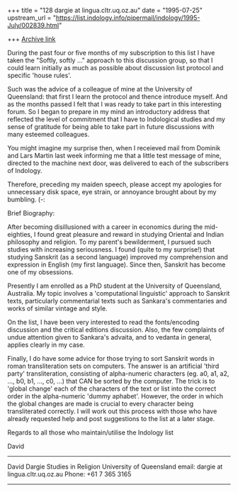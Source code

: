 +++
title = "128 dargie at lingua.cltr.uq.oz.au"
date = "1995-07-25"
upstream_url = "https://list.indology.info/pipermail/indology/1995-July/002839.html"

+++
[Archive link](https://list.indology.info/pipermail/indology/1995-July/002839.html)

During the past four or five months of my subscription to this list I have
taken the "Softly, softly ..." approach to this discussion group, so that I
could learn initially as much as possible about discussion list protocol and
specific 'house rules'.

Such was the advice of a colleague of mine at the University of Queensland:
that first I learn the protocol and thence introduce myself.  And as the
months passed I felt that I was ready to take part in this interesting
forum.  So I began to prepare in my mind an introductory address that
reflected the level of commitment that I have to Indological studies and my
sense of gratitude for being able to take part in future discussions with
many esteemed colleagues.

You might imagine my surprise then, when I receieved mail from Dominik and
Lars Martin last week informing me that a little test message of mine,
directed to the machine next door, was delivered to each of the subscribers
of Indology.

Therefore, preceding my maiden speech, please accept my apologies for
unnecessary disk space, eye strain, or annoyance brought about by my
bumbling.  (-:


Brief Biography:

After becoming disillusioned with a career in economics during the
mid-eighties, I found great pleasure and reward in studying Oriental and
Indian philosophy and religion.  To my parent's bewilderment, I pursued such
studies with increasing seriousness.  I found (quite to my surprise!) that
studying Sanskrit (as a second language) improved my comprehension and
expression in English (my first language).  Since then, Sanskrit has become
one of my obsessions.

Presently I am enrolled as a PhD student at the University of Queensland,
Australia. My topic involves a 'computational linguistic' approach to
Sanskrit texts, particularly commentarial texts such as Sankara's
commentaries and works of similar vintage and style.

On the list, I have been very interested to read the fonts/encoding
discussion and the critical editions discussion.  Also, the few complaints
of undue attention given to Sankara's advaita, and to vedanta in general,
applies clearly in my case.  

Finally, I do have some advice for those trying to sort Sanskrit words in
roman transliteration sets on computers.  The answer is an artificial 'third
party' transliteration, consisting of alpha-numeric characters (eg. a0, a1,
a2, ..., b0, b1, ..., c0, ...) that CAN be sorted by the computer.  The
trick is to 'global change' each of the characters of the text or list into
the correct order in the alpha-numeric 'dummy aphabet'.  However, the order
in which the global changes are made is crucial to every character being
transliterated correctly.  I will work out this process with those who have
already requested help and post suggestions to the list at a later stage.

Regards to all those who maintain/utilise the Indology list

David

*****************************************************************
David Dargie
Studies in Religion
University of Queensland
email: dargie at lingua.cltr.uq.oz.au
Phone: +61 7 365 3165
*****************************************************************






